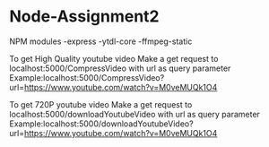 # Node-Assignment2

NPM modules 
-express
-ytdl-core
-ffmpeg-static

To get High Quality youtube video Make a get request to 
localhost:5000/CompressVideo with url as query parameter
Example:localhost:5000/CompressVideo?url=https://www.youtube.com/watch?v=M0veMUQk1O4


To get 720P youtube video Make a get request to 
localhost:5000/downloadYoutubeVideo with url as query parameter
Example:localhost:5000/downloadYoutubeVideo?url=https://www.youtube.com/watch?v=M0veMUQk1O4
